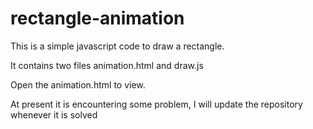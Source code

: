 # rectangle-animation
This is a simple javascript code to draw a rectangle.

It contains two files animation.html and draw.js

Open the animation.html to view.

At present it is encountering some problem, I will update the repository whenever it is solved
